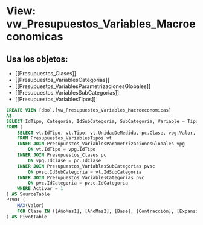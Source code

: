 # View: vw_Presupuestos_Variables_Macroeconomicas

## Usa los objetos:
- [[Presupuestos_Clases]]
- [[Presupuestos_VariablesCategorias]]
- [[Presupuestos_VariablesParametrizacionesGlobales]]
- [[Presupuestos_VariablesSubCategorias]]
- [[Presupuestos_VariablesTipos]]

```sql
CREATE VIEW [dbo].[vw_Presupuestos_Variables_Macroeconomicas]
AS
SELECT IdTipo, Categoria, IdSubCategoria, SubCategoria, Variable = Tipo, UnidadDeMedida, [Expansión], [Base], [Contracción], [AñoMas1], [AñoMas2], Ano_Periodo
FROM (
    SELECT vt.IdTipo, vt.Tipo, vt.UnidadDeMedida, pc.Clase, vpg.Valor, pvsc.IdSubCategoria, pvsc.SubCategoria, pvc.Categoria, vpg.Ano_Periodo
    FROM Presupuestos_VariablesTipos vt
    INNER JOIN Presupuestos_VariablesParametrizacionesGlobales vpg 
        ON vt.IdTipo = vpg.IdTipo
    INNER JOIN Presupuestos_Clases pc 
        ON vpg.IdClase = pc.IdClase
    INNER JOIN Presupuestos_VariablesSubCategorias pvsc 
        ON pvsc.IdSubCategoria = vt.IdSubCategoria
	INNER JOIN Presupuestos_VariablesCategorias pvc 
	    ON pvc.IdCategoria = pvsc.IdCategoria
	WHERE Activar = 1
) AS SourceTable
PIVOT (
    MAX(Valor)
    FOR Clase IN ([AñoMas1], [AñoMas2], [Base], [Contracción], [Expansión])
) AS PivotTable

```
